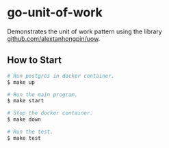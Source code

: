 # go-unit-of-work

Demonstrates the unit of work pattern using the library [github.com/alextanhongpin/uow](https://github.com/alextanhongpin/uow).

## How to Start

```bash
# Run postgres in docker container.
$ make up

# Run the main program.
$ make start

# Stop the docker container.
$ make down

# Run the test.
$ make test
```
